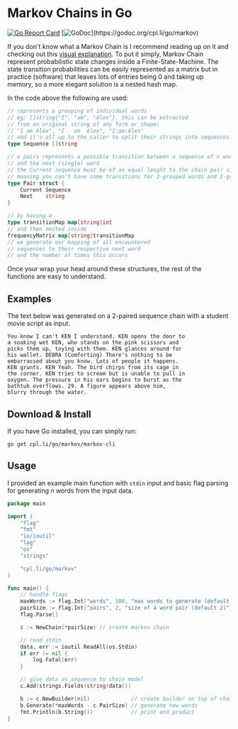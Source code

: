 # Markov Chains in Go

[![Go Report Card](https://goreportcard.com/badge/cpl.li/go/markov)](https://goreportcard.com/report/cpl.li/go/markov)
[![GoDoc](https://img.shields.io/badge/godoc-reference-5272B4.svg?)](https://godoc.org/cpl.li/go/markov)

If you don't know what a Markov Chain is I recommend reading up on it and checking out this [visual explanation](http://setosa.io/ev/markov-chains/). To put it simply, Markov Chain represent probabilistic state changes inside a Finite-State-Machine. The state transition probabilities can be easily represented as a matrix but in practice (software) that leaves lots of entries being 0 and taking up memory, so a more elegant solution is a nested hash map.

In the code above the following are used:

```go
// represents a grouping of individual words
// eg: []string{"I", "am", "Alex"}, this can be extracted
// from an original string of any form or shape:
// "I am Alex", "I   am  Alex", "I:am:Alex"
// and it's all up to the caller to split their strings into sequences
type Sequence []string
```


```go
// a pairs represents a possible transition between a sequence of n words
// and the next (single) word
// the Current sequence must be of an equal lenght to the chain pair size
// meaning you can't have some transitions for 2-grouped words and 1-grouped words
type Pair struct {
	Current Sequence
	Next    string
}
```

```go
// by having a
type transitionMap map[string]int
// and then nested inside
frequencyMatrix map[string]transitionMap
// we generate our mapping of all encountered
// sequences to their respective next word
// and the number of times this occurs
```

Once your wrap your head around these structures, the rest of the functions are easy to understand.

## Examples

The text below was generated on a 2-paired sequence chain with a student movie script as input.

```text
You know I can't KEN I understand. KEN opens the door to
a soaking wet KEN, who stands on the pink scissors and
picks them up, toying with them. KEN glances around for
his wallet. DEBRA (Comforting) There's nothing to be
embarrassed about you know. Lots of people it happens.
KEN grunts. KEN Yeah. The bird chirps from its cage in
the corner. KEN tries to scream but is unable to pull in
oxygen. The pressure in his ears begins to burst as the
bathtub overflows. 29. A figure appears above him,
blurry through the water.
```


## Download & Install

If you have Go installed, you can simply run:

```shell
go get cpl.li/go/markov/markov-cli
```

## Usage

I provided an example main function with `stdin` input and basic flag parsing for generating n words from the input data.

```go
package main

import (
	"flag"
	"fmt"
	"io/ioutil"
	"log"
	"os"
	"strings"

	"cpl.li/go/markov"
)

func main() {
	// handle flags
	maxWords := flag.Int("words", 100, "max words to generate (default 100)")
	pairSize := flag.Int("pairs", 2, "size of a word pair (default 2)")
	flag.Parse()

	c := NewChain(*pairSize) // create markov chain

	// read stdin
	data, err := ioutil.ReadAll(os.Stdin)
	if err != nil {
		log.Fatal(err)
	}

	// give data as sequence to chain model
	c.Add(strings.Fields(string(data)))

	b := c.NewBuilder(nil)             // create builder on top of chain
	b.Generate(*maxWords - c.PairSize) // generate new words
	fmt.Println(b.String())            // print end product
}
```






